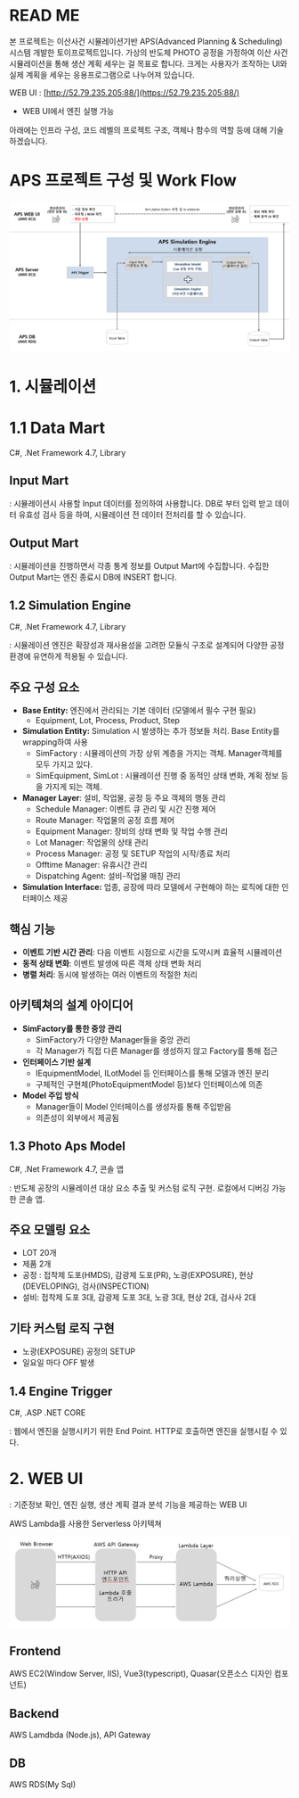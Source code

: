 # READ ME

본 프로젝트는 이산사건 시뮬레이션기반 APS(Advanced Planning & Scheduling) 시스템 개발한 토이프로젝트입니다. 가상의 반도체 PHOTO 공정을 가정하여 이산 사건 시뮬레이션을 통해 생산 계획 세우는 걸 목표로 합니다.
크게는 사용자가 조작하는 UI와 실제 계획을 세우는 응용프로그램으로 나누어져 있습니다.

WEB UI : [http://52.79.235.205:88/](https://52.79.235.205:88/)

- WEB UI에서 엔진 실행 가능

아래에는 인프라 구성, 코드 레벨의 프로젝트 구조, 객체나 함수의 역할 등에 대해 기술하겠습니다.

# APS 프로젝트 구성 및 Work Flow

![](images/work_flow.png)

# 1. 시뮬레이션

# **1.1 Data Mart**

C#, .Net Framework 4.7, Library

## Input Mart

: 시뮬레이션시 사용할 Input 데이터를 정의하여 사용합니다. DB로 부터 입력 받고 데이터 유효성 검사 등을 하여, 시뮬레이션 전 데이터 전처리를 할 수 있습니다.

## Output Mart

: 시뮬레이션을 진행하면서 각종 통계 정보를 Output Mart에 수집합니다. 수집한 Output Mart는 엔진 종료시 DB에 INSERT 합니다.

## **1.2 Simulation Engine**

C#, .Net Framework 4.7, Library

: 시뮬레이션 엔진은 확장성과 재사용성을 고려한 모듈식 구조로 설계되어 다양한 공정 환경에 유연하게 적용될 수 있습니다.

## 주요 구성 요소

- **Base Entity:** 엔진에서 관리되는 기본 데이터 (모델에서 필수 구현 필요)
  - Equipment, Lot, Process, Product, Step
- **Simulation Entity:** Simulation 시 발생하는 추가 정보들 처리. Base Entity를 wrapping하여 사용
  - SimFactory : 시뮬레이션의 가장 상위 계층을 가지는 객체. Manager객체를 모두 가지고 있다.
  - SimEquipment, SimLot : 시뮬레이션 진행 중 동적인 상태 변화, 계획 정보 등을 가지게 되는 객체.
- **Manager Layer**: 설비, 작업물, 공정 등 주요 객체의 행동 관리
  - Schedule Manager: 이벤트 큐 관리 및 시간 진행 제어
  - Route Manager: 작업물의 공정 흐름 제어
  - Equipment Manager: 장비의 상태 변화 및 작업 수행 관리
  - Lot Manager: 작업물의 상태 관리
  - Process Manager: 공정 및 SETUP 작업의 시작/종료 처리
  - Offtime Manager: 유휴시간 관리
  - Dispatching Agent: 설비-작업물 매칭 관리
- **Simulation Interface:** 업종, 공장에 따라 모델에서 구현해야 하는 로직에 대한 인터페이스 제공

## 핵심 기능

- **이벤트 기반 시간 관리**: 다음 이벤트 시점으로 시간을 도약시켜 효율적 시뮬레이션
- **동적 상태 변화**: 이벤트 발생에 따른 객체 상태 변화 처리
- **병렬 처리**: 동시에 발생하는 여러 이벤트의 적절한 처리

## 아키텍쳐의 설계 아이디어

- **SimFactory를 통한 중앙 관리**
  - SimFactory가 다양한 Manager들을 중앙 관리
  - 각 Manager가 직접 다른 Manager를 생성하지 않고 Factory를 통해 접근
- **인터페이스 기반 설계**
  - IEquipmentModel, ILotModel 등 인터페이스를 통해 모델과 엔진 분리
  - 구체적인 구현체(PhotoEquipmentModel 등)보다 인터페이스에 의존
- **Model 주입 방식**
  - Manager들이 Model 인터페이스를 생성자를 통해 주입받음
  - 의존성이 외부에서 제공됨

## 1.3 Photo Aps Model

C#, .Net Framework 4.7, 콘솔 앱

: 반도체 공장의 시뮬레이션 대상 요소 추출 및 커스텀 로직 구현. 로컬에서 디버깅 가능한 콘솔 앱.

## 주요 모델링 요소

- LOT 20개
- 제품 2개
- 공정 : 접착제 도포(HMDS), 감광제 도포(PR), 노광(EXPOSURE), 현상(DEVELOPING), 검사(INSPECTION)
- 설비: 접착제 도포 3대, 감광제 도포 3대, 노광 3대, 현상 2대, 검사사 2대

## 기타 커스텀 로직 구현

- 노광(EXPOSURE) 공정의 SETUP
- 일요일 마다 OFF 발생

## 1.4 Engine Trigger

C#, .ASP .NET CORE

: 웹에서 엔진을 실행시키기 위한 End Point. HTTP로 호출하면 엔진을 실행시킬 수 있다.

# 2. WEB UI

: 기준정보 확인, 엔진 실행, 생산 계획 결과 분석 기능을 제공하는 WEB UI

AWS Lambda를 사용한 Serverless 아키텍쳐

![](images/aws_flow.png)

## Frontend

AWS EC2(Window Server, IIS), Vue3(typescript), Quasar(오픈소스 디자인 컴포넌트)

## Backend

AWS Lamdbda (Node.js), API Gateway

## DB

AWS RDS(My Sql)
